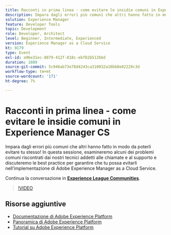 ```yaml
---
title: Racconti in prima linea - come evitare le insidie comuni in Experience Manager CS
description: Impara dagli errori più comuni che altri hanno fatto in modo da poterli evitare tu stesso! In questa sessione, esamineremo alcuni dei problemi comuni riscontrati dai nostri tecnici addetti alle chiamate e al supporto e discuteremo le best practice per garantire che tu possa evitarli nell’implementazione di Adobe Experience Manager as a Cloud Service.
solution: Experience Manager
feature: Developer Tools
topic: Development
role: Developer, Architect
level: Beginner, Intermediate, Experienced
version: Experience Manager as a Cloud Service
kt: 9179
type: Event
exl-id: a96e31ec-8079-412f-818c-ebf82b512bbd
duration: 1889
source-git-commit: 5c946ab73e78d4243ca310032a10bb8e82228c3d
workflow-type: tm+mt
source-wordcount: '171'
ht-degree: 7%

---
```


# Racconti in prima linea - come evitare le insidie comuni in Experience Manager CS

Impara dagli errori più comuni che altri hanno fatto in modo da poterli evitare tu stesso! In questa sessione, esamineremo alcuni dei problemi comuni riscontrati dai nostri tecnici addetti alle chiamate e al supporto e discuteremo le best practice per garantire che tu possa evitarli nell’implementazione di Adobe Experience Manager as a Cloud Service.

Continua la conversazione in **[Experience League Communities](https://adobe.ly/3kLQK3j)**.

>[!VIDEO](https://video.tv.adobe.com/v/337852/?quality=12&learn=on&hidetitle=true)

## Risorse aggiuntive

- [Documentazione di Adobe Experience Platform](https://experienceleague.adobe.com/docs/experience-platform.html)
- [Panoramica di Adobe Experience Platform](https://experienceleague.adobe.com/docs/experience-platform/landing/home.html?lang=it)
- [Tutorial su Adobe Experience Platform](https://experienceleague.adobe.com/docs/platform-learn/tutorials/overview.html?lang=it)
